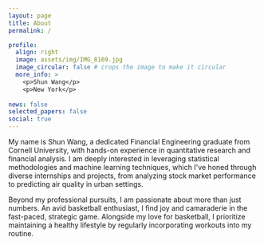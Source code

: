 ```yaml
---
layout: page
title: About
permalink: /

profile:
  align: right
  image: assets/img/IMG_8169.jpg
  image_circular: false # crops the image to make it circular
  more_info: >
    <p>Shun Wang</p>
    <p>New York</p>
 
news: false
selected_papers: false
social: true 
---
```


My name is Shun Wang, a dedicated Financial Engineering graduate from Cornell University, with hands-on experience in quantitative research and financial analysis. I am deeply interested in leveraging statistical methodologies and machine learning techniques, which I've honed through diverse internships and projects, from analyzing stock market performance to predicting air quality in urban settings.

Beyond my professional pursuits, I am passionate about more than just numbers. An avid basketball enthusiast, I find joy and camaraderie in the fast-paced, strategic game. Alongside my love for basketball, I prioritize maintaining a healthy lifestyle by regularly incorporating workouts into my routine.

